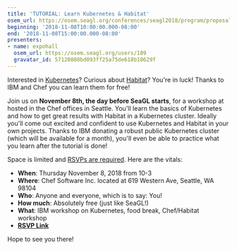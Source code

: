 ```yaml
---
title: 'TUTORIAL: Learn Kubernetes & Habitat'
osem_url: https://osem.seagl.org/conferences/seagl2018/program/proposals/585
beginning: '2018-11-08T10:00:00.000-08:00'
end: '2018-11-08T15:00:00.000-08:00'
presenters:
- name: expohall
  osem_url: https://osem.seagl.org/users/189
  gravatar_id: 57120808bd093ff25a75de618b18629f
---
```


Interested in [Kubernetes](https://kubernetes.io)? Curious about [Habitat](https://www.habitat.sh)? You're in luck! Thanks to IBM and Chef you can learn them for free!

Join us on **November 8th, the day before SeaGL starts**, for a workshop at hosted in the Chef offices in Seattle. You'll learn the basics of Kubernetes and how to get great results with Habitat in a Kubernetes cluster. Ideally you'll come out excited and confident to use Kubernetes and Habitat in your own projects. Thanks to IBM donating a robust public Kubernetes cluster (which will be available for a month), you'll even be able to practice what you learn after the tutorial is done!

Space is limited and [RSVPs are required](https://www.eventbrite.com/e/ibmxchef-kubernetes-workshops-tickets-52024461565?ref=estw). Here are the vitals:

* **When**: Thursday November 8, 2018 from 10-3
* **Where**: Chef Software Inc. located at 619 Western Ave, Seattle, WA 98104
* **Who**: Anyone and everyone, which is to say: You!
* **How much**: Absolutely free (just like SeaGL!)
* **What**: IBM workshop on Kubernetes, food break, Chef/Habitat workshop
* [**RSVP Link**](https://www.eventbrite.com/e/ibmxchef-kubernetes-workshops-tickets-52024461565?ref=estw)

Hope to see you there!
